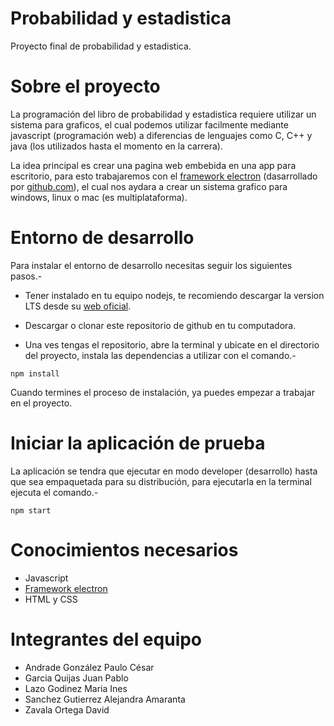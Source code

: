 Probabilidad y estadistica
=========================

Proyecto final de probabilidad y estadistica.

# Sobre el proyecto

La programación del libro de probabilidad y estadistica requiere utilizar un sistema para graficos, el cual podemos utilizar facilmente mediante javascript (programación web) a diferencias de lenguajes como C, C++ y java (los utilizados hasta el momento en la carrera).

La idea principal es crear una pagina web embebida en una app para escritorio, para esto trabajaremos con el <a href="http://electron.atom.io">framework electron</a> (dasarrollado por <a href="https://github.com">github.com</a>), el cual nos aydara a crear un sistema grafico para windows, linux o mac (es multiplataforma).

# Entorno de desarrollo

Para instalar el entorno de desarrollo necesitas seguir los siguientes pasos.-

* Tener instalado en tu equipo nodejs, te recomiendo descargar la version LTS desde su <a href="https://nodejs.org/en/">web oficial</a>.

* Descargar o clonar este repositorio de github en tu computadora.

* Una ves tengas el repositorio, abre la terminal y ubicate en el directorio del proyecto, instala las dependencias a utilizar con el comando.-

```
npm install
```

Cuando termines el proceso de instalación, ya puedes empezar a trabajar en el proyecto.

# Iniciar la aplicación de prueba

La aplicación se tendra que ejecutar en modo developer (desarrollo) hasta que sea empaquetada para su distribución, para ejecutarla en la terminal ejecuta el comando.-

```
npm start
```

# Conocimientos necesarios

* Javascript
* <a href="https://github.com/electron/electron/tree/master/docs-translations/es">Framework electron</a>
* HTML y CSS

# Integrantes del equipo

* Andrade González Paulo César
* Garcia Quijas Juan Pablo
* Lazo Godinez Maria Ines
* Sanchez Gutierrez Alejandra Amaranta
* Zavala Ortega David